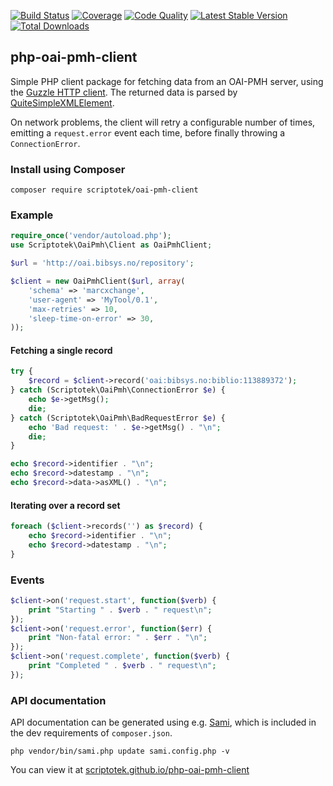[![Build Status](http://img.shields.io/travis/scriptotek/php-oai-pmh-client/master.svg?style=flat-square)](https://travis-ci.org/scriptotek/php-oai-pmh-client)
[![Coverage](https://img.shields.io/codecov/c/github/scriptotek/php-oai-pmh-client/master.svg?style=flat-square)](https://codecov.io/gh/scriptotek/php-oai-pmh-client)
[![Code Quality](http://img.shields.io/scrutinizer/g/scriptotek/php-oai-pmh-client/master.svg?style=flat-square)](https://scrutinizer-ci.com/g/scriptotek/php-oai-pmh-client/?branch=master)
[![Latest Stable Version](http://img.shields.io/packagist/v/scriptotek/oai-pmh-client.svg?style=flat-square)](https://packagist.org/packages/scriptotek/oai-pmh-client)
[![Total Downloads](http://img.shields.io/packagist/dt/scriptotek/oai-pmh-client.svg?style=flat-square)](https://packagist.org/packages/scriptotek/oai-pmh-client)

## php-oai-pmh-client

Simple PHP client package for fetching data from an OAI-PMH server, using the 
[Guzzle HTTP client](http://guzzlephp.org/). The returned data is parsed by
[QuiteSimpleXMLElement](//github.com/danmichaelo/quitesimplexmlelement).

On network problems, the client will retry a configurable number of times,
emitting a `request.error` event each time, before finally throwing
a `ConnectionError`.

### Install using Composer

```
composer require scriptotek/oai-pmh-client
```

### Example

```php
require_once('vendor/autoload.php');
use Scriptotek\OaiPmh\Client as OaiPmhClient;

$url = 'http://oai.bibsys.no/repository';

$client = new OaiPmhClient($url, array(
    'schema' => 'marcxchange',
    'user-agent' => 'MyTool/0.1',
    'max-retries' => 10,
    'sleep-time-on-error' => 30,
));
```

#### Fetching a single record

```php
try {
    $record = $client->record('oai:bibsys.no:biblio:113889372');
} catch (Scriptotek\OaiPmh\ConnectionError $e) {
    echo $e->getMsg();
    die;
} catch (Scriptotek\OaiPmh\BadRequestError $e) {
    echo 'Bad request: ' . $e->getMsg() . "\n";
    die;
}

echo $record->identifier . "\n";
echo $record->datestamp . "\n";
echo $record->data->asXML() . "\n";
```

#### Iterating over a record set

```php
foreach ($client->records('') as $record) {
	echo $record->identifier . "\n";
	echo $record->datestamp . "\n";
}
```

### Events

```php
$client->on('request.start', function($verb) {
    print "Starting " . $verb . " request\n";
});
$client->on('request.error', function($err) {
    print "Non-fatal error: " . $err . "\n";
});
$client->on('request.complete', function($verb) {
    print "Completed " . $verb . " request\n";
});
```

### API documentation 

API documentation can be generated using e.g. [Sami](https://github.com/fabpot/sami),
which is included in the dev requirements of `composer.json`.

    php vendor/bin/sami.php update sami.config.php -v

You can view it at [scriptotek.github.io/php-oai-pmh-client](//scriptotek.github.io/php-oai-pmh-client/)

